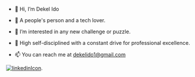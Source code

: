 - 👋 Hi, I’m Dekel Ido

- 🧲 A people's person and a tech lover.

- 👀 I’m interested in any new challenge or puzzle.

- 🎯 High self-disciplined with a constant drive for professional excellence. 
 
- 📫 You can reach me at dekelido1@gmail.com

 [![linkedinIcon](https://user-images.githubusercontent.com/109578899/198248183-381babd2-be1c-4d11-8100-6918bb79ff3a.png)](https://www.linkedin.com/in/dekel-ido/ "Linkedin link").

